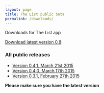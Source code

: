 ```yaml
---
layout: page
title: The List public beta
permalink: /downloads/
---
```


Downloads for The List app

<p><a href="https://github.com/creativecommons/list/releases/download/0.8/app-release.apk" class="btn btn-success btn-lg">Download latest version 0.8</a></p>

### All public releases

* [Version 0.4.1, March 21st 2015](/releases/thelist-0.4.1.apk)
* [Version 0.4.0, March 17th 2015](/releases/thelist-0.4.0.apk)
* [Version 0.3.1, February 27th 2015](/releases/thelist-0.3.1.apk)

**Please make sure you have the latest version**
